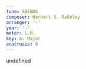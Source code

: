 ```yaml
---
tune: ABENDS
composer: Herbert S. Oakeley
arranger: '-'
year: '-'
meter: L.M.
key: A♭ Major
anacrusis: 0
---
```

undefined